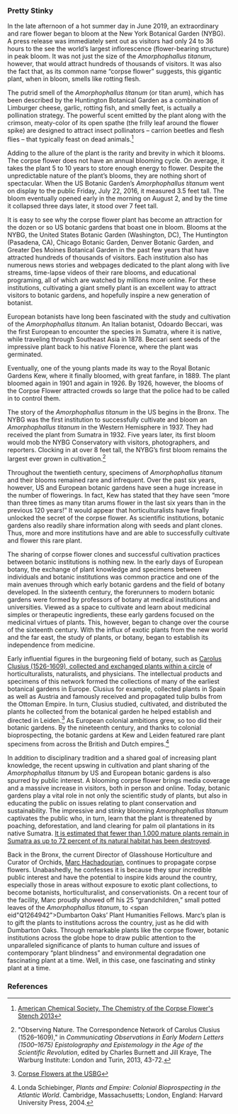 <var data-essay
	title="The Corpse Flower - Amorphophallus titanium"
	data-banner="https://upload.wikimedia.org/wikipedia/commons/d/da/Corpse_flower_%2871304%29f.jpg"
	data-layout="vtl"
	data-num-maps="4"
	data-num-images="10"
	data-num-specimens="16"
	data-num-primary-sources="4"
	data-author="Ashley Buchanan, PhD"></var>
	
### Pretty Stinky
In the late afternoon of a hot summer day in June 2019, an extraordinary and rare flower began to bloom at the <span eid="Q636275">New York Botanical Garden (NYBG)</span>. A press release was immediately sent out as visitors had only 24 to 36 hours to the see the world’s largest inflorescence (flower-bearing structure) in peak bloom. It was not just the size of the <span eid="Q431224">_Amorphophallus titanum_</span>, however, that would attract hundreds of thousands of visitors. It was also the fact that, as its common name “corpse flower” suggests, this gigantic plant, when in bloom, smells like rotting flesh. 
<param ve-video id="5upF4rJUxC4" title="NYBG 2019 Corpse Flower Timelapse">

The putrid smell of the _Amorphophallus titanum_ (or titan arum), which has been described by the Huntington Botanical Garden as a combination of Limburger cheese, garlic, rotting fish, and smelly feet, is actually a pollination strategy. The powerful scent emitted by the plant along with the crimson, <span data-click-image-zoomto="1706,1802,1461,1098">meaty-color of its open spathe</span> (the frilly leaf around the flower spike) are designed to attract insect pollinators – <span eid="Q303626">carrion beetles</span> and <span eid="Q978302">flesh flies</span> – that typically feast on dead animals.[^1] 
<var data-primary="image"></var>
<var data-image
     data-fit="cover"
     data-attribute="Corpse Flower (Amorphophallus Titanum) in full bloom at Edmonton's Muttart Conservatory, April 7, 2015. Photograph by Richard J. Rehman"
     data-url="https://upload.wikimedia.org/wikipedia/commons/4/40/Corpse_Flower_%28Amorphophallus_Titanum%29_1_of_5.jpg"></var>

Adding to the allure of the plant is the rarity and brevity in which it blooms. The corpse flower does not have an annual blooming cycle. On average, it takes the plant 5 to 10 years to store enough energy to flower. Despite the unpredictable nature of the plant’s blooms, they are nothing short of spectacular. When the US Botanic Garden’s _Amorphophallus titanum_ went on display to the public Friday, July 22, 2016, it measured 3.5 feet tall. The bloom eventually opened early in the morning on August 2, and by the time it collapsed three days later, it stood over 7 feet tall. 
<var data-primary="image"></var>
<var data-image
     data-fit="cover"
     data-attribute="Corpse Flower Lifecycle, USGB"
     data-url="https://www.usbg.gov/sites/default/files/images/cm16465_titan_arum_life_cycle_17x11.jpg"></var>
<param ve-video id="lQwFAZKLxEE" title="USBG Corpse Flower Timelapse 2016">

It is easy to see why the corpse flower plant has become an attraction for the dozen or so US botanic gardens that boast one in bloom. Blooms at the NYBG, the <span eid="Q1848855">United States Botanic Garden</span> (Washington, DC), <span eid="Q1400558">The Huntington</span> (Pasadena, CA), Chicago Botanic Garden, Denver Botanic Garden, and Greater Des Moines Botanical Garden in the past few years that have attracted hundreds of thousands of visitors. Each institution also has numerous news stories and webpages dedicated to the plant along with live streams, time-lapse videos of their rare blooms, and educational programing, all of which are watched by millions more online. For these institutions, cultivating a giant smelly plant is an excellent way to attract visitors to botanic gardens, and hopefully inspire a new generation of botanist. 
<var data-primary="image"></var>
<var data-image
     data-fit="cover"
     data-attribute="Crowds at the USBG line up to catch a glimps of a corpse flower in full bloom."
     data-url="https://media.npr.org/assets/img/2013/07/23/corpsefloweredit003-f2deaf4f87f4496766a0148e12ad0b50e6158980-s1000-c85.jpg"></var>
<param ve-video id="L-Tp9cDj7Vg" title="USBG Corpse Flower 2020: Live Horticulture Q&A">

European botanists have long been fascinated with the study and cultivation of the _Amorphophallus titanum_. An Italian botanist, <span eid="Q361037">Odoardo Beccari</span>, was the first European to encounter the species in <span eid="Q3492">Sumatra</span>, where it is native, while traveling through Southeast Asia in 1878. Beccari sent seeds of the impressive plant back to his native Florence, where the plant was germinated. 
<var data-primary="map"></var>
<param ve-map center="26.761740, 56.651666" zoom="3">
<param ve-map-layer geojson active url="/geojson/corpse_flower.json">
<var data-image
     data-fit="contain"
     data-attribute="Indonesian men pose with two different species of Amorphophallus plants, including an Amorphophallus Titanum in bloom, 1900-1940"
     data-url="https://upload.wikimedia.org/wikipedia/commons/e/e0/COLLECTIE_TROPENMUSEUM_Indonesische_mannen_poseren_bij_twee_verschillende_soorten_Amorphophallus_planten_waaronder_een_in_bloei_staande_Amorphophallus_Titanum_TMnr_60042790.jpg"></var>

Eventually, one of the young plants made its way to the <span eid="Q188617">Royal Botanic Gardens Kew</span>, where it finally bloomed, with great fanfare, in 1889. The plant bloomed again in 1901 and again in 1926. By 1926, however, the blooms of the Corpse Flower attracted crowds so large that the police had to be called in to control them. 
<param data-primary="map">
<param ve-map center="Q18748726" zoom=11">
<param ve-map-layer geojson active url="/geojson/corpse_flower.json">
<var data-image
     data-fit="contain"
     data-attribute="Corpse Flower Bloom, Kew, 1901"
     data-url="https://raw.githubusercontent.com/JSTOR-Labs/plant-humanities/develop/images/Kew_historic_Corpse_Flower.jpg"></var>

The story of the _Amorphophallus titanum_ in the US begins in the Bronx. The NYBG was the first institution to successfully cultivate and bloom an _Amorphophallus titanum_ in the Western Hemisphere in 1937. They had received the plant from Sumatra in 1932. Five years later, its first bloom would mob the NYBG Conservatory with visitors, photographers, and reporters. Clocking in at over 8 feet tall, the NYBG’s first bloom remains the largest ever grown in cultivation.[^2] 
<param ve-map center="Q636275" zoom="14">
<param ve-map-layer geojson active url="/geojson/corpse_flower.json">

Throughout the twentieth century, specimens of _Amorphophallus titanum_ and their blooms remained rare and infrequent. Over the past six years, however, US and European botanic gardens have seen a huge increase in the number of flowerings. In fact, Kew has stated that they have seen “more than three times as many titan arums flower in the last six years than in the previous 120 years!” It would appear that horticulturalists have finally unlocked the secret of the corpse flower. As scientific institutions, botanic gardens also readily share information along with seeds and plant clones. Thus, more and more institutions have and are able to successfully cultivate and flower this rare plant. 
<param ve-map
       data="/geojson/corpse-flower-bloom.json"
       basemap="Esri_WorldGrayCanvas"
       marker-type="circle"
       radius="4"
       stroke="blue"
       fill="blue"
       fill-opacity="1"
       time-dimension="true"
       auto-play="false"
       auto-fit="false"
       time-interval="1888-01-01/P1Y"
       date-format="YYYY"
       fps="4"
       zoom="1.8">

The sharing of corpse flower clones and successful cultivation practices between botanic institutions is nothing new. In the early days of European botany, the exchange of plant knowledge and specimens between individuals and botanic institutions was common practice and one of the main avenues through which early botanic gardens and the field of botany developed. In the sixteenth century, <span eid="Q167346">the forerunners to modern botanic gardens were</span> formed by professors of botany at medical institutions and universities. Viewed as a space to cultivate and learn about medicinal simples or therapeutic ingredients, these early gardens focused on the medicinal virtues of plants. This, however, began to change over the course of the sixteenth century. With the influx of exotic plants from the new world and the far east, the study of plants, or botany, began to establish its independence from medicine.
<param ve-map center="Q13375" zoom="4.5">
<param ve-map-layer geojson active url="/geojson/first_botanic_gardens.json">

Early influential figures in the burgeoning field of botany, such as [Carolus Clusius (1526-1609), collected and exchanged plants within a circle](https://digitalcollections.universiteitleiden.nl/view/collection/ublclusius) of horticulturalists, naturalists, and physicians. The intellectual products and specimens of this network formed the collections of many of the earliest botanical gardens in Europe. <span eid="Q333372">Clusius</span> for example, collected plants in Spain as well as Austria and famously received and propagated tulip bulbs from the Ottoman Empire. In turn, Clusius studied, cultivated, and distributed the plants he collected from the botanical garden he helped establish and directed in Leiden.[^3] As European colonial ambitions grew, so too did their botanic gardens. By the nineteenth century, and thanks to colonial bioprospecting, the botanic gardens at Kew and Leiden featured rare plant specimens from across the British and Dutch empires.[^4]
<param ve-storiiies id="081kn">

In addition to disciplinary tradition and a shared goal of increasing plant knowledge, the recent upswing in cultivation and plant sharing of the _Amorphophallus titanum_ by US and European botanic gardens is also spurred by public interest. A blooming corpse flower brings media coverage and a massive increase in visitors, both in person and online. Today, botanic gardens play a vital role in not only the scientific study of plants, but also in educating the public on issues relating to plant conservation and sustainability. The impressive and stinky blooming _Amorphophallus titanum_ captivates the public who, in turn, learn that the plant is threatened by poaching, deforestation, and land clearing for palm oil plantations in its native Sumatra. [It is estimated that fewer than 1,000 mature plants remain in Sumatra as up to 72 percent of its natural habitat has been destroyed](https://www.iucnredlist.org/species/118042834/118043213).
<param ve-map center="Q3492" zoom="5">
<param ve-map-layer geojson active url="/geojson/corpse_flower.json">

Back in the Bronx, the current Director of Glasshouse Horticulture and Curator of Orchids, [Marc Hachadourian](https://www.nybg.org/blogs/plant-talk/2016/07/horticulture-2/the-corpse-flower-a-decade-in-the-making/), continues to propagate corpse flowers. Unabashedly, he confesses it is because they spur incredible public interest and have the potential to inspire kids around the country, especially those in areas without exposure to exotic plant collections, to become botanists, horticulturalist, and conservationists. On a recent tour of the facility, Marc proudly showed off his 25 “grandchildren,” small potted leaves of the _Amorphophallus titanum_, to <span eid"Q1264942">Dumbarton Oaks’</span> Plant Humanities Fellows. Marc’s plan is to gift the plants to institutions across the country, just as he did with Dumbarton Oaks. Through remarkable plants like the corpse flower, botanic institutions across the globe hope to draw public attention to the unparalleled significance of plants to human culture and issues of contemporary “plant blindness” and environmental degradation one fascinating plant at a time. Well, in this case, one fascinating and stinky plant at a time.
<var data-primary="image"></var>
<var data-image
     data-fit="contain"
     data-attribute="Mark Hachadourian with a Corpse Flower at the NYBG"
     data-url="https://www.nybg.org/content/uploads/2018/06/mco-6927-1_1-768x768.jpg"></var>

### References
[^1]: [American Chemical Society. The Chemistry of the Corpse Flower's Stench 2013](https://www.youtube.com/watch?v=uDMI_ZJt1go)
[^2]: "Observing Nature. The Correspondence Network of Carolus Clusius (1526–1609)," in _Communicating Observations in Early Modern Letters (1500–1675) Epistolography and Epistemology in the Age of the Scientific Revolution_, edited by Charles Burnett and Jill Kraye, The Warburg Institute: London and Turin, 2013, 43-72.
[^3]: [Corpse Flowers at the USBG](https://www.nybg.org/garden/the-corpse-flower-amorphophallus-titanum/)
[^4]: Londa Schiebinger, _Plants and Empire: Colonial Bioprospecting in the Atlantic World_. Cambridge, Massachusetts; London, England: Harvard University Press, 2004.
